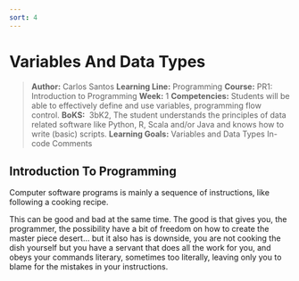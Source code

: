 ```yaml
---
sort: 4
---
```


# Variables And Data Types
>**Author:**	Carlos Santos
>**Learning Line:**	Programming
>**Course:**	PR1: Introduction to Programming
>**Week:**	1
>**Competencies:**	Students will be able to effectively define and use variables, programming flow control.
>**BoKS:**	­ 3bK2, The student understands the principles of data related software like Python, R, Scala and/or Java and knows how to write (basic) scripts.
>**Learning Goals:**	Variables and Data Types
In-code Comments

## Introduction To Programming
Computer software programs is mainly a sequence of instructions, like following a cooking recipe.

This can be good and bad at the same time. The good is that gives you, the programmer, the possibility have a bit of freedom on how to create the master piece desert… but it also has is downside, you are not cooking the dish yourself but you have a servant that does all the work for you, and obeys your commands literary, sometimes too literally, leaving only you to blame for the mistakes in your instructions.
